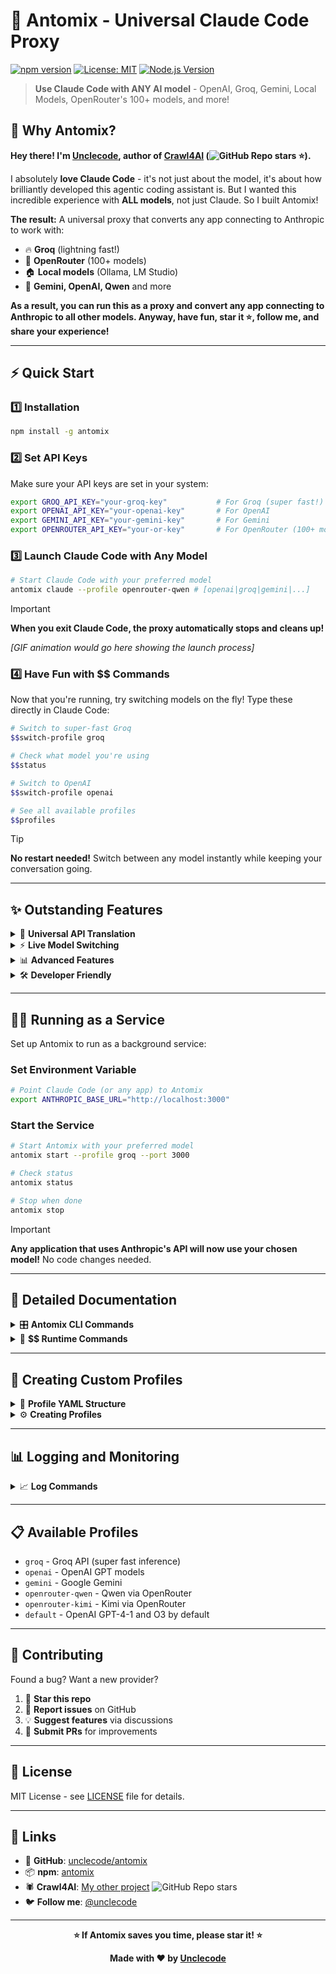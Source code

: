 # 🚀 Antomix - Universal Claude Code Proxy

[![npm version](https://badge.fury.io/js/antomix.svg)](https://badge.fury.io/js/antomix)
[![License: MIT](https://img.shields.io/badge/License-MIT-yellow.svg)](https://opensource.org/licenses/MIT)
[![Node.js Version](https://img.shields.io/badge/node-%3E%3D16.0.0-brightgreen)](https://nodejs.org/)

> **Use Claude Code with ANY AI model** - OpenAI, Groq, Gemini, Local Models, OpenRouter's 100+ models, and more!

## 🎯 Why Antomix?

**Hey there! I'm [Unclecode](https://github.com/unclecode), author of [Crawl4AI](https://github.com/unclecode/crawl4ai) (![GitHub Repo stars](https://img.shields.io/github/stars/unclecode/crawl4ai?style=social) ⭐).** 

I absolutely **love Claude Code** - it's not just about the model, it's about how brilliantly developed this agentic coding assistant is. But I wanted this incredible experience with **ALL models**, not just Claude. So I built Antomix!

**The result:** A universal proxy that converts any app connecting to Anthropic to work with:
- 🔥 **Groq** (lightning fast!)
- 🌟 **OpenRouter** (100+ models)  
- 🏠 **Local models** (Ollama, LM Studio)
- 🤖 **Gemini, OpenAI, Qwen** and more

**As a result, you can run this as a proxy and convert any app connecting to Anthropic to all other models. Anyway, have fun, star it ⭐, follow me, and share your experience!**

---

## ⚡ Quick Start

### 1️⃣ Installation
```bash
npm install -g antomix
```

### 2️⃣ Set API Keys
Make sure your API keys are set in your system:
```bash
export GROQ_API_KEY="your-groq-key"           # For Groq (super fast!)
export OPENAI_API_KEY="your-openai-key"       # For OpenAI
export GEMINI_API_KEY="your-gemini-key"       # For Gemini
export OPENROUTER_API_KEY="your-or-key"       # For OpenRouter (100+ models)
```

### 3️⃣ Launch Claude Code with Any Model
```bash
# Start Claude Code with your preferred model
antomix claude --profile openrouter-qwen # [openai|groq|gemini|...]
```

> [!IMPORTANT]
> **When you exit Claude Code, the proxy automatically stops and cleans up!**

*[GIF animation would go here showing the launch process]*

### 4️⃣ Have Fun with $$ Commands
Now that you're running, try switching models on the fly! Type these directly in Claude Code:

```bash
# Switch to super-fast Groq
$$switch-profile groq

# Check what model you're using
$$status

# Switch to OpenAI 
$$switch-profile openai

# See all available profiles
$$profiles
```

> [!TIP]
> **No restart needed!** Switch between any model instantly while keeping your conversation going.

---

## ✨ Outstanding Features

<details>
<summary>🔄 <strong>Universal API Translation</strong></summary>

- **Bidirectional conversion** between Anthropic ↔ OpenAI formats
- **Streaming support** for real-time responses  
- **Tool calls** work seamlessly across providers
- **Function calling** preserved and translated
- **System messages** handled correctly

</details>

<details>
<summary>⚡ <strong>Live Model Switching</strong></summary>

Switch models **without restarting** using $ commands:

```bash
# In Claude Code, type any of these:
$$switch-profile groq          # Switch to Groq
$$switch-profile openai        # Switch to OpenAI  
$$status                       # Check current model
$$profiles                     # List all available profiles
$$help                         # Show all commands
```

</details>

<details>
<summary>📊 <strong>Advanced Features</strong></summary>

- **Request/response logging** with session tracking
- **Usage analytics** and token counting  
- **Error handling** with detailed diagnostics
- **Rate limiting** and retry logic
- **Profile management** with YAML configs
- **Hot-swap models** without restarting
- **Runtime profile switching** via $ commands
- **Model mapping overrides** on the fly
- **Bypass mode** for direct API access

</details>

<details>
<summary>🛠 <strong>Developer Friendly</strong></summary>

- **CLI tools** for easy management
- **Daemon mode** for background operation
- **Comprehensive logging** for debugging
- **Export/import** configurations

</details>

---

## 🏃‍♂️ Running as a Service

Set up Antomix to run as a background service:

### Set Environment Variable
```bash
# Point Claude Code (or any app) to Antomix
export ANTHROPIC_BASE_URL="http://localhost:3000"
```

### Start the Service
```bash
# Start Antomix with your preferred model
antomix start --profile groq --port 3000

# Check status
antomix status

# Stop when done
antomix stop
```

> [!IMPORTANT]
> **Any application that uses Anthropic's API will now use your chosen model!** No code changes needed.

---

## 📖 Detailed Documentation

<details>
<summary>🎛 <strong>Antomix CLI Commands</strong></summary>

### Service Management
```bash
antomix start [--profile <name>] [--port <port>]  # Start proxy server
antomix stop                                       # Stop server  
antomix status                                     # Show status
antomix switch <profile>                           # Switch running server profile
```

### Profile Management
```bash
antomix profiles                                   # List available profiles
antomix export <filename>                         # Export configuration
```

### Logs and Monitoring
```bash
antomix logs                                       # View recent logs
antomix logs --follow                              # Follow logs in real-time
antomix logs --level error                         # Show only error logs
antomix logs --session <id>                       # Show logs for specific session
```

### Utilities
```bash
antomix --help                                     # Show help
antomix --version                                  # Show version
```

</details>

<details>
<summary>💬 <strong>$$ Runtime Commands</strong></summary>

Use these commands directly in Claude Code or any connected application:

### Profile Management
```bash
$$switch-profile <name>        # Switch to different model
$$profiles                     # List all available profiles
$$status                      # Show current profile and status
```

### Model Configuration  
```bash
$$models                      # Show model mappings
$$map <model> <target>        # Override model mapping
$$cat-profile <name>          # Show profile configuration
```

### Utility Commands
```bash
$$bypass on/off/status        # Toggle direct API mode
$$ping                        # Test connectivity
$$help                        # Show all $ commands
$$export <filename>           # Export current config
```

</details>

---

## 🔧 Creating Custom Profiles

<details>
<summary>📝 <strong>Profile YAML Structure</strong></summary>

Profiles are stored in `config/profiles/` and follow this structure:

```yaml
# config/profiles/my-custom.yml
name: "Custom Provider"
description: "Route requests to my custom API"

# Model mappings - maps Claude models to your provider's models
models:
  "claude-opus-4-20250514": 
    - "your-best-model"
  "claude-sonnet-4-20250514": 
    - "your-balanced-model"
  "claude-3-5-haiku-20241022": 
    - "your-fast-model"

# Parameter transformations for your models
parameters:
  "*":  # All models
    "[max_tokens]": "max_completion_tokens"  # Rename parameter
    "max_completion_tokens": 4096  # Set default limit

# API configuration
api:
  base_url: "https://api.yourprovider.com/v1"
  api_key: "$YOUR_PROVIDER_API_KEY"
  headers:
    # Custom headers if needed
```

</details>

<details>
<summary>⚙️ <strong>Creating Profiles</strong></summary>

Create new profiles by:

1. **Manual Creation**: Add a new `.yml` file to `config/profiles/`
2. **Copy Existing**: Use an existing profile as a template
3. **Modify Settings**: Update API endpoints, keys, and model mappings
4. **Test Connection**: Use `$$status` to verify the profile works

Example workflow:
```bash
# 1. Copy existing profile
cp config/profiles/groq.yml config/profiles/my-provider.yml

# 2. Edit the configuration
# Update API endpoints, keys, and model mappings

# 3. Test the new profile
antomix start --profile my-provider
```

</details>

---

## 📊 Logging and Monitoring

<details>
<summary>📈 <strong>Log Commands</strong></summary>

```bash
# View recent logs
antomix logs

# Follow logs in real-time
antomix logs --follow

# Filter by log level
antomix logs --level error
antomix logs --level warn
antomix logs --level info

# View logs for a specific session
antomix logs --session <session-id>
```

**Log locations:**
- Daily logs: `~/.antomix/logs/daily/`
- Session logs: `~/.antomix/logs/sessions/`
- Error logs: `~/.antomix/logs/antomix-error-YYYY-MM-DD.log`

</details>

---

## 📋 Available Profiles

- `groq` - Groq API (super fast inference)
- `openai` - OpenAI GPT models  
- `gemini` - Google Gemini
- `openrouter-qwen` - Qwen via OpenRouter
- `openrouter-kimi` - Kimi via OpenRouter
- `default` - OpenAI GPT-4-1 and O3 by default

---

## 🤝 Contributing

Found a bug? Want a new provider? 

1. 🌟 **Star this repo**
2. 🐛 **Report issues** on GitHub  
3. 💡 **Suggest features** via discussions
4. 🔀 **Submit PRs** for improvements

---

## 📄 License

MIT License - see [LICENSE](LICENSE) file for details.

---

## 🔗 Links

- 🐙 **GitHub**: [unclecode/antomix](https://github.com/unclecode/antomix)
- 📦 **npm**: [antomix](https://www.npmjs.com/package/antomix)
- 🕷️ **Crawl4AI**: [My other project](https://github.com/unclecode/crawl4ai) ![GitHub Repo stars](https://img.shields.io/github/stars/unclecode/crawl4ai?style=social)
- 🐦 **Follow me**: [@unclecode](https://x.com/unclecode)

---

<div align="center">

**⭐ If Antomix saves you time, please star it! ⭐**

**Made with ❤️ by [Unclecode](https://github.com/unclecode)**

</div>
